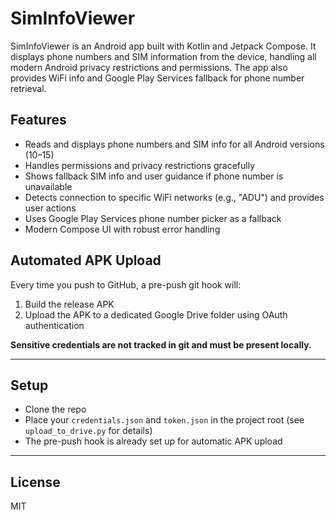 # SimInfoViewer

SimInfoViewer is an Android app built with Kotlin and Jetpack Compose. It displays phone numbers and SIM information from the device, handling all modern Android privacy restrictions and permissions. The app also provides WiFi info and Google Play Services fallback for phone number retrieval.

## Features
- Reads and displays phone numbers and SIM info for all Android versions (10–15)
- Handles permissions and privacy restrictions gracefully
- Shows fallback SIM info and user guidance if phone number is unavailable
- Detects connection to specific WiFi networks (e.g., "ADU") and provides user actions
- Uses Google Play Services phone number picker as a fallback
- Modern Compose UI with robust error handling

## Automated APK Upload
Every time you push to GitHub, a pre-push git hook will:
1. Build the release APK
2. Upload the APK to a dedicated Google Drive folder using OAuth authentication

**Sensitive credentials are not tracked in git and must be present locally.**

---

## Setup
- Clone the repo
- Place your `credentials.json` and `token.json` in the project root (see `upload_to_drive.py` for details)
- The pre-push hook is already set up for automatic APK upload

---

## License
MIT 